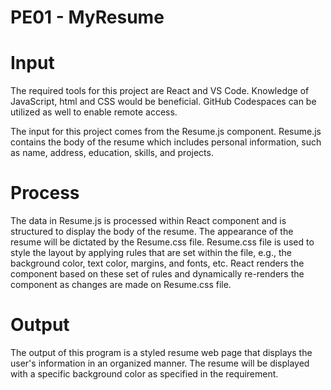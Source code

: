# PE01 - MyResume

# Input
The required tools for this project are React and VS Code. Knowledge of JavaScript, html and CSS would be beneficial. GitHub Codespaces can be utilized as well to enable remote access.

The input for this project comes from the Resume.js component. Resume.js contains the body of the resume which includes personal information, such as name, address, education, skills, and projects.


# Process
The data in Resume.js is processed within React component and is structured to display the body of the resume. The appearance of the resume will be dictated by the Resume.css file. Resume.css file is used to style the layout by applying rules that are set within the file, e.g., the background color, text color, margins, and fonts, etc. React renders the component based on these set of rules and dynamically re-renders the component as changes are made on Resume.css file.

# Output
The output of this program is a styled resume web page that displays the user's information in an organized manner. The resume will be displayed with a specific background color as specified in the requirement.